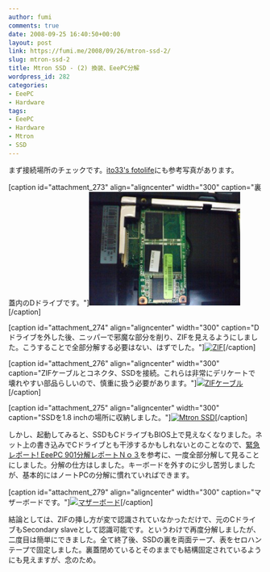 ```yaml
---
author: fumi
comments: true
date: 2008-09-25 16:40:50+00:00
layout: post
link: https://fumi.me/2008/09/26/mtron-ssd-2/
slug: mtron-ssd-2
title: Mtron SSD - (2) 換装、EeePC分解
wordpress_id: 282
categories:
- EeePC
- Hardware
tags:
- EeePC
- Hardware
- Mtron
- SSD
---
```


まず接続場所のチェックです。[ito33's fotolife](http://f.hatena.ne.jp/ito33/)にも参考写真があります。



[caption id="attachment_273" align="aligncenter" width="300" caption="裏蓋内のDドライブです。"][![Dドライブ](/images//2008-09-25-mtron-ssd-2/sn3e0366-300x225.jpg)](http://fumi.me/wp-content/uploads/2008/09/sn3e0366.jpg)[/caption]

[caption id="attachment_274" align="aligncenter" width="300" caption="Dドライブを外した後、ニッパーで邪魔な部分を削り、ZIFを見えるようにしました。こうすることで全部分解する必要はない、はずでした。"][![ZIF](http://fumi.me/wp-content/uploads/2008/09/sn3e0368-300x225.jpg)](http://fumi.me/wp-content/uploads/2008/09/sn3e0368.jpg)[/caption]

[caption id="attachment_276" align="aligncenter" width="300" caption="ZIFケーブルとコネクタ、SSDを接続。これらは非常にデリケートで壊れやすい部品らしいので、慎重に扱う必要があります。"][![ZIFケーブル](http://fumi.me/wp-content/uploads/2008/09/sn3e0373-300x225.jpg)](http://fumi.me/wp-content/uploads/2008/09/sn3e0373.jpg)[/caption]

[caption id="attachment_275" align="aligncenter" width="300" caption="SSDを1.8 inchの場所に収納しました。"][![Mtron SSD](http://fumi.me/wp-content/uploads/2008/09/sn3e0372-300x225.jpg)](http://fumi.me/wp-content/uploads/2008/09/sn3e0372.jpg)[/caption]


しかし、起動してみると、SSDもCドライブもBIOS上で見えなくなりました。ネット上の書き込みでCドライブとも干渉するかもしれないとのことなので、[緊急レポート! EeePC 901分解レポートＮｏ３](http://eeepc.dnki.co.jp/?eid=810033)を参考に、一度全部分解して見ることにしました。分解の仕方はしました。キーボードを外すのに少し苦労しましたが、基本的にはノートPCの分解に慣れていればできます。


[caption id="attachment_279" align="aligncenter" width="300" caption="マザーボードです。"][![マザーボード](http://fumi.me/wp-content/uploads/2008/09/sn3e03711-300x225.jpg)](http://fumi.me/wp-content/uploads/2008/09/sn3e03711.jpg)[/caption]


結論としては、ZIFの挿し方が変で認識されていなかっただけで、元のCドライブもSecondary slaveとして認識可能です。というわけで再度分解しましたが、二度目は簡単にできました。全て終了後、SSDの裏を両面テープ、表をセロハンテープで固定しました。裏蓋閉めているとそのままでも結構固定されているようにも見えますが、念のため。
